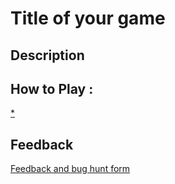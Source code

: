 # Title of your game

## Description

## How to Play :
[*](my_game.exe)
## Feedback
[Feedback and bug hunt form](https://docs.google.com/forms/d/e/1FAIpQLSdJi8FDytXf2fivQevMPVbcuMzaMkk71-lF7BphaKnx0WiqJQ/viewform?usp=sf_link)
